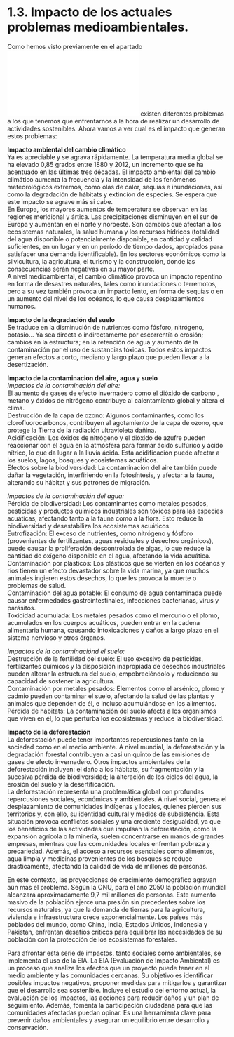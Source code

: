 # 1.3. Impacto de los actuales problemas medioambientales.

Como hemos visto previamente en el apartado ![1.2 Principales retos ambientales y sociales](PRINCIPALESRETOS.md) existen diferentes problemas a los que tenemos que enfrentarnos a la hora de realizar un desarrollo de actividades sostenibles. Ahora vamos a ver cual es el impacto que generan estos problemas:

**Impacto ambiental del cambio climático**  
Ya es apreciable y se agrava rápidamente. La temperatura media global se ha elevado 0,85 grados entre 1880 y 2012, un incremento que se ha acentuado en las últimas tres décadas. El impacto ambiental del cambio climático aumenta la frecuencia y la intensidad de los fenómenos meteorológicos extremos, como olas de calor, sequías e inundaciones, así como la degradación de hábitats y extinción de especies. Se espera que este impacto se agrave más si cabe.  
En Europa, los mayores aumentos de temperatura se observan en las regiones meridional y ártica. Las precipitaciones disminuyen en el sur de Europa y aumentan en el norte y noroeste. Son cambios que afectan a los ecosistemas naturales, la salud humana y los recursos hídricos (totalidad del agua disponible o potencialmente disponible, en cantidad y calidad suficientes, en un lugar y en un período de tiempo dados, apropiados para satisfacer una demanda identificable). En los sectores económicos como la silvicultura, la agricultura, el turismo y la construcción, donde las consecuencias serán negativas en su mayor parte.  
A nivel medioambiental, el cambio climático provoca un impacto repentino en forma de desastres naturales, tales como inundaciones o terremotos, pero a su vez también provoca un impacto lento, en forma de sequías o en un aumento del nivel de los océanos, lo que causa desplazamientos humanos.

**Impacto de la degradación del suelo**  
Se traduce en la disminución de nutrientes como fósforo, nitrógeno, potasio... Ya sea directa o indirectamente por escorrentía o erosión; cambios en la estructura; en la retención de agua y aumento de la contaminación por el uso de sustancias tóxicas. Todos estos impactos generan efectos a corto, mediano y largo plazo que pueden llevar a la desertización.

**Impacto de la contaminacion del aire, agua y suelo**  
*Impactos de la contaminación del aire:*  
El aumento de gases de efecto invernadero como el dióxido de carbono , metano y óxidos de nitrógeno contribuye al calentamiento global y altera el clima.  
Destrucción de la capa de ozono: Algunos contaminantes, como los clorofluorocarbonos, contribuyen al agotamiento de la capa de ozono, que protege la Tierra de la radiación ultravioleta dañina.  
Acidificación: Los óxidos de nitrógeno y el dióxido de azufre pueden reaccionar con el agua en la atmósfera para formar ácido sulfúrico y ácido nítrico, lo que da lugar a la lluvia ácida. Esta acidificación puede afectar a los suelos, lagos, bosques y ecosistemas acuáticos.  
Efectos sobre la biodiversidad: La contaminación del aire también puede dañar la vegetación, interfiriendo en la fotosíntesis, y afectar a la fauna, alterando su hábitat y sus patrones de migración.

*Impactos de la contaminación del agua:*  
Pérdida de biodiversidad: Los contaminantes como metales pesados, pesticidas y productos químicos industriales son tóxicos para las especies acuáticas, afectando tanto a la fauna como a la flora. Esto reduce la biodiversidad y desestabiliza los ecosistemas acuáticos.  
Eutrofización: El exceso de nutrientes, como nitrógeno y fósforo (provenientes de fertilizantes, aguas residuales y desechos orgánicos), puede causar la proliferación descontrolada de algas, lo que reduce la cantidad de oxígeno disponible en el agua, afectando la vida acuática.  
Contaminación por plásticos: Los plásticos que se vierten en los océanos y ríos tienen un efecto devastador sobre la vida marina, ya que muchos animales ingieren estos desechos, lo que les provoca la muerte o problemas de salud.  
Contaminación del agua potable: El consumo de agua contaminada puede causar enfermedades gastrointestinales, infecciones bacterianas, virus y parásitos.  
Toxicidad acumulada: Los metales pesados como el mercurio o el plomo, acumulados en los cuerpos acuáticos, pueden entrar en la cadena alimentaria humana, causando intoxicaciones y daños a largo plazo en el sistema nervioso y otros órganos.

*Impactos de la contaminaciónd el suelo:*  
Destrucción de la fertilidad del suelo: El uso excesivo de pesticidas, fertilizantes químicos y la disposición inapropiada de desechos industriales pueden alterar la estructura del suelo, empobreciéndolo y reduciendo su capacidad de sostener la agricultura.  
Contaminación por metales pesados: Elementos como el arsénico, plomo y cadmio pueden contaminar el suelo, afectando la salud de las plantas y animales que dependen de él, e incluso acumulándose en los alimentos.  
Pérdida de hábitats: La contaminación del suelo afecta a los organismos que viven en él, lo que perturba los ecosistemas y reduce la biodiversidad.

**Impacto de la deforestación**  
La deforestación puede tener importantes repercusiones tanto en la sociedad como en el medio ambiente. A nivel mundial, la deforestación y la degradación forestal contribuyen a casi un quinto de las emisiones de gases de efecto invernadero. Otros impactos ambientales de la deforestación incluyen: el daño a los hábitats, su fragmentación y la sucesiva pérdida de biodiversidad; la alteración de los ciclos del agua, la erosión del suelo y la desertificación.  
La deforestación representa una problemática global con profundas repercusiones sociales, económicas y ambientales. A nivel social, genera el desplazamiento de comunidades indígenas y locales, quienes pierden sus territorios y, con ello, su identidad cultural y medios de subsistencia. Esta situación provoca conflictos sociales y una creciente desigualdad, ya que los beneficios de las actividades que impulsan la deforestación, como la expansión agrícola o la minería, suelen concentrarse en manos de grandes empresas, mientras que las comunidades locales enfrentan pobreza y precariedad. Además, el acceso a recursos esenciales como alimentos, agua limpia y medicinas provenientes de los bosques se reduce drásticamente, afectando la calidad de vida de millones de personas.


En este contexto, las proyecciones de crecimiento demográfico agravan aún más el problema. Según la ONU, para el año 2050 la población mundial alcanzará aproximadamente 9,7 mil millones de personas. Este aumento masivo de la población ejerce una presión sin precedentes sobre los recursos naturales, ya que la demanda de tierras para la agricultura, vivienda e infraestructura crece exponencialmente. Los países más poblados del mundo, como China, India, Estados Unidos, Indonesia y Pakistán, enfrentan desafíos críticos para equilibrar las necesidades de su población con la protección de los ecosistemas forestales.

Para afrontar esta serie de impactos, tanto sociales como ambientales, se implementa el uso de la EIA. La EIA (Evaluación de Impacto Ambiental) es un proceso que analiza los efectos que un proyecto puede tener en el medio ambiente y las comunidades cercanas. Su objetivo es identificar posibles impactos negativos, proponer medidas para mitigarlos y garantizar que el desarrollo sea sostenible.
Incluye el estudio del entorno actual, la evaluación de los impactos, las acciones para reducir daños y un plan de seguimiento. Además, fomenta la participación ciudadana para que las comunidades afectadas puedan opinar. Es una herramienta clave para prevenir daños ambientales y asegurar un equilibrio entre desarrollo y conservación.
